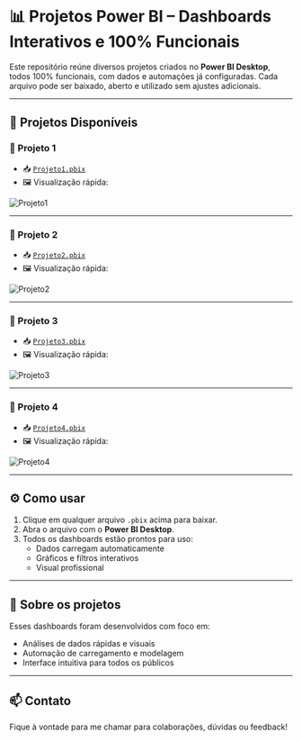 # 📊 Projetos Power BI – Dashboards Interativos e 100% Funcionais

Este repositório reúne diversos projetos criados no **Power BI Desktop**, todos 100% funcionais, com dados e automações já configuradas. Cada arquivo pode ser baixado, aberto e utilizado sem ajustes adicionais.

---

## 📁 Projetos Disponíveis

### 🔹 Projeto 1
- 📥 [`Projeto1.pbix`](./ProjetosPowerBi/Projeto1.pbix)
- 🖼️ Visualização rápida:

![Projeto1](./Projeto1.png)

---

### 🔹 Projeto 2
- 📥 [`Projeto2.pbix`](./Projeto2.pbix)
- 🖼️ Visualização rápida:

![Projeto2](./Projeto2.png)

---

### 🔹 Projeto 3
- 📥 [`Projeto3.pbix`](./Projeto3.pbix)
- 🖼️ Visualização rápida:

![Projeto3](./Projeto3.png)

---

### 🔹 Projeto 4
- 📥 [`Projeto4.pbix`](./Projeto4.pbix)
- 🖼️ Visualização rápida:

![Projeto4](./Projeto4.png)

---

## ⚙️ Como usar

1. Clique em qualquer arquivo `.pbix` acima para baixar.
2. Abra o arquivo com o **Power BI Desktop**.
3. Todos os dashboards estão prontos para uso:
   - Dados carregam automaticamente
   - Gráficos e filtros interativos
   - Visual profissional

---

## 📌 Sobre os projetos

Esses dashboards foram desenvolvidos com foco em:
- Análises de dados rápidas e visuais
- Automação de carregamento e modelagem
- Interface intuitiva para todos os públicos

---

## 📫 Contato

Fique à vontade para me chamar para colaborações, dúvidas ou feedback!

